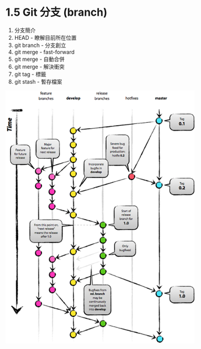 # 1.5 Git 分支 \(branch\)

1. 分支簡介
2. HEAD - 瞭解目前所在位置
3. git branch - 分支創立
4. git merge - fast-forward
5. git merge - 自動合併
6. git merge - 解決衝突
7. git tag - 標籤
8. git stash - 暫存檔案

![](../.gitbook/assets/gitflow%20%281%29.png)

